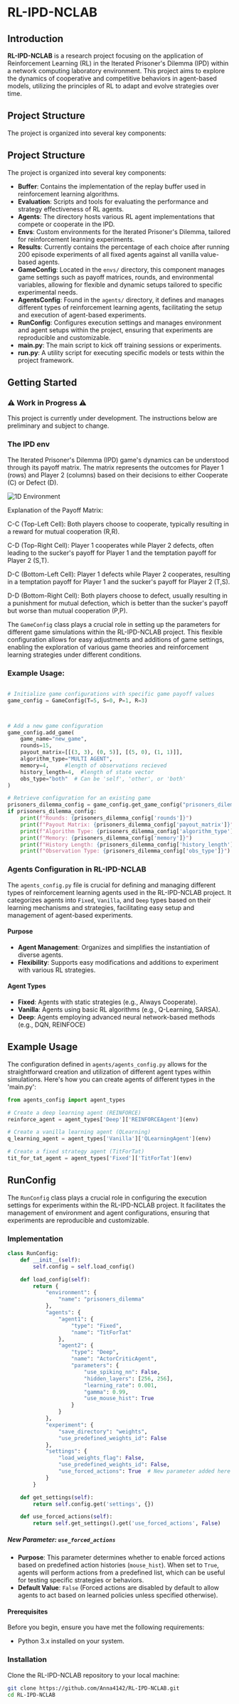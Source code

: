 # RL-IPD-NCLAB

## Introduction

**RL-IPD-NCLAB** is a research project focusing on the application of Reinforcement Learning (RL) in the Iterated Prisoner's Dilemma (IPD) within a network computing laboratory environment. This project aims to explore the dynamics of cooperative and competitive behaviors in agent-based models, utilizing the principles of RL to adapt and evolve strategies over time.

## Project Structure

The project is organized into several key components:

## Project Structure

The project is organized into several key components:

- **Buffer**: Contains the implementation of the replay buffer used in reinforcement learning algorithms.
- **Evaluation**: Scripts and tools for evaluating the performance and strategy effectiveness of RL agents.
- **Agents**: The directory hosts various RL agent implementations that compete or cooperate in the IPD.
- **Envs**: Custom environments for the Iterated Prisoner's Dilemma, tailored for reinforcement learning experiments.
- **Results**: Currently contains the percentage of each choice after running 200 episode experiments of all fixed agents against all vanilla value-based agents.
- **GameConfig**: Located in the `envs/` directory, this component manages game settings such as payoff matrices, rounds, and environmental variables, allowing for flexible and dynamic setups tailored to specific experimental needs.
- **AgentsConfig**: Found in the `agents/` directory, it defines and manages different types of reinforcement learning agents, facilitating the setup and execution of agent-based experiments.
- **RunConfig**: Configures execution settings and manages environment and agent setups within the project, ensuring that experiments are reproducible and customizable.
- **main.py**: The main script to kick off training sessions or experiments.
- **run.py**: A utility script for executing specific models or tests within the project framework.

## Getting Started


### :warning: Work in Progress :warning:

This project is currently under development. The instructions below are preliminary and subject to change.
### The IPD env

The Iterated Prisoner's Dilemma (IPD) game's dynamics can be understood through its payoff matrix. The matrix represents the outcomes for Player 1 (rows) and Player 2 (columns) based on their decisions to either Cooperate (C) or Defect (D).

![1D Environment](images_rl/one_d_game.png)

Explanation of the Payoff Matrix:

C-C (Top-Left Cell): Both players choose to cooperate, typically resulting in a reward for mutual cooperation (R,R).

C-D (Top-Right Cell): Player 1 cooperates while Player 2 defects, often leading to the sucker's payoff for Player 1 and the temptation payoff for Player 2 (S,T).

D-C (Bottom-Left Cell): Player 1 defects while Player 2 cooperates, resulting in a temptation payoff for Player 1 and the sucker's payoff for Player 2 (T,S).

D-D (Bottom-Right Cell): Both players choose to defect, usually resulting in a punishment for mutual defection, which is better than the sucker's payoff but worse than mutual cooperation (P,P).

The `GameConfig` class plays a crucial role in setting up the parameters for different game simulations within the RL-IPD-NCLAB project. This flexible configuration allows for easy adjustments and additions of game settings, enabling the exploration of various game theories and reinforcement learning strategies under different conditions.



### Example Usage:

```python

# Initialize game configurations with specific game payoff values
game_config = GameConfig(T=5, S=0, P=1, R=3)



# Add a new game configuration
game_config.add_game(
    game_name="new_game",
    rounds=15,
    payout_matrix=[[(3, 3), (0, 5)], [(5, 0), (1, 1)]],
    algorithm_type="MULTI AGENT",
    memory=4,     #length of observations recieved
    history_length=4,  #length of state vector
    obs_type="both"  # Can be 'self', 'other', or 'both'
)

# Retrieve configuration for an existing game
prisoners_dilemma_config = game_config.get_game_config("prisoners_dilemma")
if prisoners_dilemma_config:
    print(f"Rounds: {prisoners_dilemma_config['rounds']}")
    print(f"Payout Matrix: {prisoners_dilemma_config['payout_matrix']}")
    print(f"Algorithm Type: {prisoners_dilemma_config['algorithm_type']}")
    print(f"Memory: {prisoners_dilemma_config['memory']}")
    print(f"History Length: {prisoners_dilemma_config['history_length']}")
    print(f"Observation Type: {prisoners_dilemma_config['obs_type']}")

```
### Agents Configuration in RL-IPD-NCLAB
The `agents_config.py` file is crucial for defining and managing different types of reinforcement learning agents used in the RL-IPD-NCLAB project. It categorizes agents into `Fixed`, `Vanilla`, and `Deep` types based on their learning mechanisms and strategies, facilitating easy setup and management of agent-based experiments.

#### Purpose
- **Agent Management**: Organizes and simplifies the instantiation of diverse agents.
- **Flexibility**: Supports easy modifications and additions to experiment with various RL strategies.

#### Agent Types
- **Fixed**: Agents with static strategies (e.g., Always Cooperate).
- **Vanilla**: Agents using basic RL algorithms (e.g., Q-Learning, SARSA).
- **Deep**: Agents employing advanced neural network-based methods (e.g., DQN, REINFOCE)

## Example Usage

The configuration defined in `agents/agents_config.py` allows for the straightforward creation and utilization of different agent types within simulations. Here's how you can create agents of different types in the 'main.py':

```python
from agents_config import agent_types

# Create a deep learning agent (REINFORCE)
reinforce_agent = agent_types['Deep']['REINFORCEAgent'](env)

# Create a vanilla learning agent (QLearning)
q_learning_agent = agent_types['Vanilla']['QLearningAgent'](env)

# Create a fixed strategy agent (TitForTat)
tit_for_tat_agent = agent_types['Fixed']['TitForTat'](env)
```
## RunConfig

The `RunConfig` class plays a crucial role in configuring the execution settings for experiments within the RL-IPD-NCLAB project. It facilitates the management of environment and agent configurations, ensuring that experiments are reproducible and customizable.

### Implementation

```python
class RunConfig:
    def __init__(self):
        self.config = self.load_config()

    def load_config(self):
        return {
            "environment": {
                "name": "prisoners_dilemma"
            },
            "agents": {
                "agent1": {
                    "type": "Fixed",
                    "name": "TitForTat"
                },
                "agent2": {
                    "type": "Deep",
                    "name": "ActorCriticAgent",
                    "parameters": {
                        "use_spiking_nn": False,
                        "hidden_layers": [256, 256],
                        "learning_rate": 0.001,
                        "gamma": 0.99,
                        "use_mouse_hist": True
                    }
                }
            },
            "experiment": {
                "save_directory": "weights",
                "use_predefined_weights_id": False
            },
            "settings": {
                "load_weights_flag": False,
                "use_predefined_weights_id": False,
                "use_forced_actions": True  # New parameter added here
            }
        }

    def get_settings(self):
        return self.config.get('settings', {})

    def use_forced_actions(self):
        return self.get_settings().get('use_forced_actions', False)

```
##### New Parameter: `use_forced_actions`
- **Purpose**: This parameter determines whether to enable forced actions based on predefined action histories (`mouse_hist`). When set to `True`, agents will perform actions from a predefined list, which can be useful for testing specific strategies or behaviors.
- **Default Value**: `False` (Forced actions are disabled by default to allow agents to act based on learned policies unless specified otherwise).
#### Prerequisites

Before you begin, ensure you have met the following requirements:

- Python 3.x installed on your system.

### Installation

Clone the RL-IPD-NCLAB repository to your local machine:

```bash
git clone https://github.com/Anna4142/RL-IPD-NCLAB.git
cd RL-IPD-NCLAB
